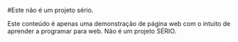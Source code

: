 #Este não é um projeto sério.

Este conteúdo é apenas uma demonstração de página web com o intuito de aprender a programar para web. Não é um projeto SÉRIO.
